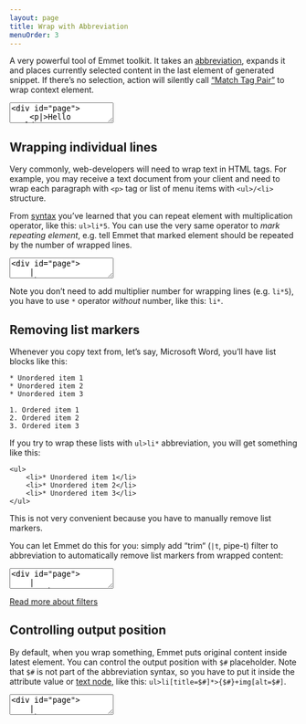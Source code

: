 ```yaml
---
layout: page
title: Wrap with Abbreviation
menuOrder: 3
---
```

A very powerful tool of Emmet toolkit. It takes an [abbreviation](/abbreviations/), expands it and places currently selected content in the last element of generated snippet. If there’s no selection, action will silently call [“Match Tag Pair”](/actions/match-pair/) to wrap context element.

<textarea class="movie-def">
&lt;div id="page"&gt;
	&lt;p|&gt;Hello world&lt;/p&gt;
&lt;/div&gt;
~~~
tooltip: Place caret inside tag (or tag content) you want to wrap and run “Wrap with Abbreviation” action
prompt: {text: '.wrapper>h1{Title}+.content', title: 'Enter abbreviation'}  ::: “Wrap with Abbreviation” (Shift-Cmd-A)
run: {command: function(editor){CodeMirror._wrapWithAbbreviation(editor, '.wrapper>h1{Title}+.content');}}
</textarea>

## Wrapping individual lines

Very commonly, web-developers will need to wrap text in HTML tags. For example, you may receive a text document from your client and need to wrap each paragraph with `<p>` tag or list of menu items with `<ul>/<li>` structure.

From [syntax](/abbreviations/syntax/) you’ve learned that you can repeat element with multiplication operator, like this: `ul>li*5`. You can use the very same operator to _mark repeating element_, e.g. tell Emmet that marked element should be repeated by the number of wrapped lines.

<textarea class="movie-def">
&lt;div id="page"&gt;
	|
	About
	News
	Products
	Contacts
	
	Lorem ipsum dolor sit amet.
&lt;/div&gt;
~~~
tooltip: Select lines you want to wrap.
moveTo: 2:4
select: 5:13
wait: 1000
tooltip: Call “Wrap with Abbreviation” action and enter abbreviation with repeated element marked with <em>\*</em>
prompt: {text: 'nav>ul.nav>li.nav-item$\*>a', title: 'Enter abbreviation'}  ::: “Wrap with Abbreviation” (Shift-Cmd-A)
run: {command: function(editor){CodeMirror._wrapWithAbbreviation(editor, 'nav>ul.nav>li.nav-item$\*>a');}}
</textarea>

Note you don’t need to add multiplier number for wrapping lines (e.g. `li*5`), you have to use `*` operator _without_ number, like this: `li*`.

## Removing list markers

Whenever you copy text from, let’s say, Microsoft Word, you’ll have list blocks like this:

	* Unordered item 1
	* Unordered item 2
	* Unordered item 3
	
	1. Ordered item 1
	2. Ordered item 2
	3. Ordered item 3
	
If you try to wrap these lists with `ul>li*` abbreviation, you will get something like this:

	<ul>
		<li>* Unordered item 1</li>
		<li>* Unordered item 2</li>
		<li>* Unordered item 3</li>
	</ul>
	
This is not very convenient because you have to manually remove list markers.

You can let Emmet do this for you: simply add “trim“ (`|t`, pipe-t) filter to abbreviation to automatically remove list markers from wrapped content:

<textarea class="movie-def">
&lt;div id="page"&gt;
	|
	1. About
	2. News
	3. Products
	4. Contacts
	
	Lorem ipsum dolor sit amet.
&lt;/div&gt;
~~~
tooltip: Select lines you want to wrap.
moveTo: 2:4
select: 5:15
wait: 1000
tooltip: Call “Wrap with Abbreviation” action and enter abbreviation with  <em>|t</em> filter at the end
prompt: {text: 'ul.nav>li.nav-item$\*>a|t', title: 'Enter abbreviation'}  ::: “Wrap with Abbreviation” (Shift-Cmd-A)
run: {command: function(editor){CodeMirror._wrapWithAbbreviation(editor, 'ul.nav>li.nav-item$\*>a|t');}}
</textarea>

[Read more about filters](/filters/)

## Controlling output position

By default, when you wrap something, Emmet puts original content inside latest element. You can control the output position with `$#` placeholder. Note that `$#` is not part of the abbreviation syntax, so you have to put it inside the attribute value or [text node](/abbreviations/syntax/), like this: `ul>li[title=$#]*>{$#}+img[alt=$#]`.

<textarea class="movie-def">
&lt;div id="page"&gt;
	|
	About
	News
	Products
	Contacts
	
	Lorem ipsum dolor sit amet.
&lt;/div&gt;
~~~
tooltip: Select lines you want to wrap.
moveTo: 2:4
select: 5:13
wait: 1000
tooltip: Call “Wrap with Abbreviation” action and enter abbreviation with repeated element marked with <em>\*</em> and <em>$#</em> placeholder
prompt: {text: 'ul>li[title=$#]\*>{$#}+img[alt=$#]', title: 'Enter abbreviation'}  ::: “Wrap with Abbreviation” (Shift-Cmd-A)
run: {command: function(editor){CodeMirror._wrapWithAbbreviation(editor, 'ul>li[title=$#]\*>{$#}+img[alt=$#]');}}
</textarea>